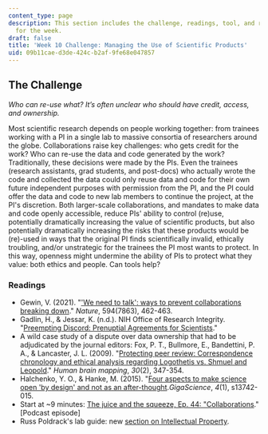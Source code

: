 ```yaml
---
content_type: page
description: This section includes the challenge, readings, tool, and response paper
  for the week.
draft: false
title: 'Week 10 Challenge: Managing the Use of Scientific Products'
uid: 09b11cae-d3de-424c-b2af-9fe68e047857
---
```

## The Challenge

*Who can re-use what? It’s often unclear who should have credit, access, and ownership.*

Most scientific research depends on people working together: from trainees working with a PI in a single lab to massive consortia of researchers around the globe. Collaborations raise key challenges: who gets credit for the work? Who can re-use the data and code generated by the work? Traditionally, these decisions were made by the PIs. Even the trainees (research assistants, grad students, and post-docs) who actually wrote the code and collected the data could only reuse data and code for their own future independent purposes with permission from the PI, and the PI could offer the data and code to new lab members to continue the project, at the PI's discretion. Both larger-scale collaborations, and mandates to make data and code openly accessible, reduce PIs' ability to control (re)use, potentially dramatically increasing the value of scientific products, but also potentially dramatically increasing the risks that these products would be (re)-used in ways that the original PI finds scientifically invalid, ethically troubling, and/or unstrategic for the trainees the PI most wants to protect. In this way, openness might undermine the ability of PIs to protect what they value: both ethics and people. Can tools help?

### Readings

- Gewin, V. (2021). "['We need to talk': ways to prevent collaborations breaking down](https://www.nature.com/articles/d41586-021-01573-z)." *Nature*, 594(7863), 462-463.
- Gadlin, H., & Jessar, K. (n.d.). NIH Office of Research Integrity. "[Preempting Discord: Prenuptial Agreements for Scientists](https://ori.hhs.gov/preempting-discord-prenuptial-agreements-scientists)."
- A wild case study of a dispute over data ownership that had to be adjudicated by the journal editors: Fox, P. T., Bullmore, E., Bandettini, P. A., & Lancaster, J. L. (2009). "[Protecting peer review: Correspondence chronology and ethical analysis regarding Logothetis vs. Shmuel and Leopold](https://www.ncbi.nlm.nih.gov/pmc/articles/PMC2715868/)." *Human brain mapping*, *30*(2), 347-354.
- Halchenko, Y. O., & Hanke, M. (2015). "[Four aspects to make science open 'by design' and not as an after-thought](https://academic.oup.com/gigascience/article/4/1/s13742-015-0072-7/2707572).*GigaScience*, *4*(1), s13742-015.
- Start at ~9 minutes: [The juice and the squeeze, Ep. 44: "Collaborations](https://open.spotify.com/episode/21zhLxwM946cIh4H4lxW87?si=r2P1xkuKSeqm74IDxPgoQQ&nd=1.)." \[Podcast episode\]
- Russ Poldrack's lab guide: new [section on Intellectual Property](https://poldracklab.org/labguide/research/intellectual_property.html).
